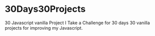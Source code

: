 # 30Days30Projects
30 Javascript vanilla Project
I Take a Challenge for 30 days 30 vanilla projects for improving my Javascript.
